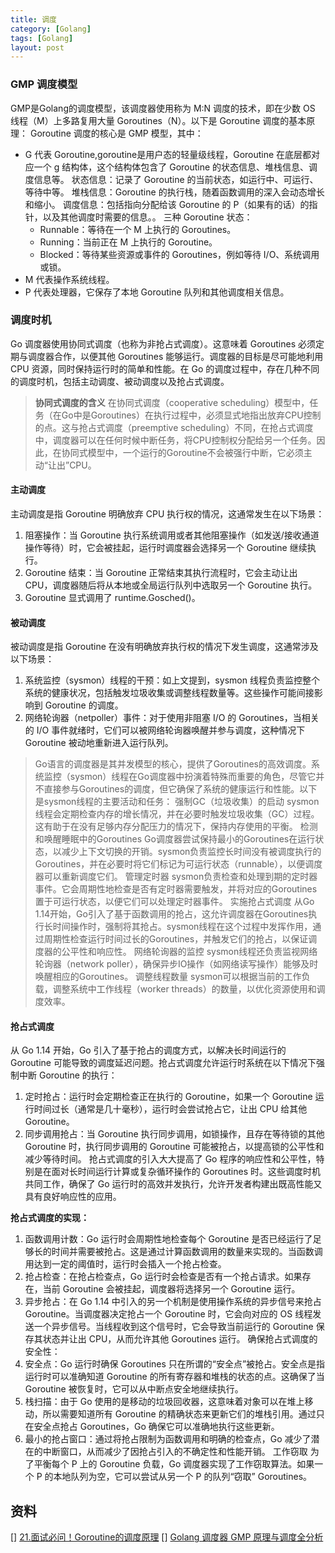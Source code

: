 ```yaml
---
title: 调度
category: [Golang]
tags: [Golang]
layout: post
---
```

### GMP 调度模型
GMP是Golang的调度模型，该调度器使用称为 M:N 调度的技术，即在少数 OS 线程（M）上多路复用大量 Goroutines（N）。以下是 Goroutine 调度的基本原理：
Goroutine 调度的核心是 GMP 模型，其中：
- G 代表 Goroutine,goroutine是用户态的轻量级线程，Goroutine 在底层都对应一个 g 结构体，这个结构体包含了 Goroutine 的状态信息、堆栈信息、调度信息等。
状态信息：记录了 Goroutine 的当前状态，如运行中、可运行、等待中等。
堆栈信息：Goroutine 的执行栈，随着函数调用的深入会动态增长和缩小。
调度信息：包括指向分配给该 Goroutine 的 P（如果有的话）的指针，以及其他调度时需要的信息。。
三种 Goroutine 状态：
    - Runnable：等待在一个 M 上执行的 Goroutines。
    - Running：当前正在 M 上执行的 Goroutine。
    - Blocked：等待某些资源或事件的 Goroutines，例如等待 I/O、系统调用或锁。
- M 代表操作系统线程。
- P 代表处理器，它保存了本地 Goroutine 队列和其他调度相关信息。

### 调度时机
Go 调度器使用协同式调度（也称为非抢占式调度）。这意味着 Goroutines 必须定期与调度器合作，以便其他 Goroutines 能够运行。调度器的目标是尽可能地利用 CPU 资源，同时保持运行时的简单和性能。在 Go 的调度过程中，存在几种不同的调度时机，包括主动调度、被动调度以及抢占式调度。
> **协同式调度的含义**
在协同式调度（cooperative scheduling）模型中，任务（在Go中是Goroutines）在执行过程中，必须显式地指出放弃CPU控制的点。这与抢占式调度（preemptive scheduling）不同，在抢占式调度中，调度器可以在任何时候中断任务，将CPU控制权分配给另一个任务。因此，在协同式模型中，一个运行的Goroutine不会被强行中断，它必须主动“让出”CPU。

#### 主动调度
主动调度是指 Goroutine 明确放弃 CPU 执行权的情况，这通常发生在以下场景：
1. 阻塞操作：当 Goroutine 执行系统调用或者其他阻塞操作（如发送/接收通道操作等待）时，它会被挂起，运行时调度器会选择另一个 Goroutine 继续执行。
2. Goroutine 结束：当 Goroutine 正常结束其执行流程时，它会主动让出 CPU，调度器随后将从本地或全局运行队列中选取另一个 Goroutine 执行。
3. Goroutine 显式调用了 runtime.Gosched()。

#### 被动调度
被动调度是指 Goroutine 在没有明确放弃执行权的情况下发生调度，这通常涉及以下场景：
1. 系统监控（sysmon）线程的干预：如上文提到，sysmon 线程负责监控整个系统的健康状况，包括触发垃圾收集或调整线程数量等。这些操作可能间接影响到 Goroutine 的调度。
2. 网络轮询器（netpoller）事件：对于使用非阻塞 I/O 的 Goroutines，当相关的 I/O 事件就绪时，它们可以被网络轮询器唤醒并参与调度，这种情况下 Goroutine 被动地重新进入运行队列。
> Go语言的调度器是其并发模型的核心，提供了Goroutines的高效调度。系统监控（sysmon）线程在Go调度器中扮演着特殊而重要的角色，尽管它并不直接参与Goroutines的调度，但它确保了系统的健康运行和性能。以下是sysmon线程的主要活动和任务：
强制GC（垃圾收集）的启动
sysmon线程会定期检查内存的增长情况，并在必要时触发垃圾收集（GC）过程。这有助于在没有足够内存分配压力的情况下，保持内存使用的平衡。
检测和唤醒睡眠中的Goroutines
Go调度器尝试保持最小的Goroutines在运行状态，以减少上下文切换的开销。sysmon负责监控长时间没有被调度执行的Goroutines，并在必要时将它们标记为可运行状态（runnable），以便调度器可以重新调度它们。
管理定时器
sysmon负责检查和处理到期的定时器事件。它会周期性地检查是否有定时器需要触发，并将对应的Goroutines置于可运行状态，以便它们可以处理定时器事件。
实施抢占式调度
从Go 1.14开始，Go引入了基于函数调用的抢占，这允许调度器在Goroutines执行长时间操作时，强制将其抢占。sysmon线程在这个过程中发挥作用，通过周期性检查运行时间过长的Goroutines，并触发它们的抢占，以保证调度器的公平性和响应性。
网络轮询器的监控
sysmon线程还负责监视网络轮询器（network poller），确保异步IO操作（如网络读写操作）能够及时唤醒相应的Goroutines。
调整线程数量
sysmon可以根据当前的工作负载，调整系统中工作线程（worker threads）的数量，以优化资源使用和调度效率。

#### 抢占式调度
从 Go 1.14 开始，Go 引入了基于抢占的调度方式，以解决长时间运行的 Goroutine 可能导致的调度延迟问题。抢占式调度允许运行时系统在以下情况下强制中断 Goroutine 的执行：
1. 定时抢占：运行时会定期检查正在执行的 Goroutine，如果一个 Goroutine 运行时间过长（通常是几十毫秒），运行时会尝试抢占它，让出 CPU 给其他 Goroutine。
2. 同步调用抢占：当 Goroutine 执行同步调用，如锁操作，且存在等待锁的其他 Goroutine 时，执行同步调用的 Goroutine 可能被抢占，以提高锁的公平性和减少等待时间。
抢占式调度的引入大大提高了 Go 程序的响应性和公平性，特别是在面对长时间运行计算或复杂循环操作的 Goroutines 时。这些调度时机共同工作，确保了 Go 运行时的高效并发执行，允许开发者构建出既高性能又具有良好响应性的应用。

**抢占式调度的实现：**
1. 函数调用计数：Go 运行时会周期性地检查每个 Goroutine 是否已经运行了足够长的时间并需要被抢占。这是通过计算函数调用的数量来实现的。当函数调用达到一定的阈值时，运行时会插入一个抢占检查。
2. 抢占检查：在抢占检查点，Go 运行时会检查是否有一个抢占请求。如果存在，当前 Goroutine 会被挂起，调度器将选择另一个 Goroutine 运行。
3. 异步抢占：在 Go 1.14 中引入的另一个机制是使用操作系统的异步信号来抢占 Goroutine。当调度器决定抢占一个 Goroutine 时，它会向对应的 OS 线程发送一个异步信号。当线程收到这个信号时，它会导致当前运行的 Goroutine 保存其状态并让出 CPU，从而允许其他 Goroutines 运行。
确保抢占式调度的安全性：
1. 安全点：Go 运行时确保 Goroutines 只在所谓的“安全点”被抢占。安全点是指运行时可以准确知道 Goroutine 的所有寄存器和堆栈的状态的点。这确保了当 Goroutine 被恢复时，它可以从中断点安全地继续执行。
2. 栈扫描：由于 Go 使用的是移动的垃圾回收器，这意味着对象可以在堆上移动，所以需要知道所有 Goroutine 的精确状态来更新它们的堆栈引用。通过只在安全点抢占 Goroutines，Go 确保它可以准确地执行这些更新。
3. 最小的抢占窗口：通过将抢占限制为函数调用和明确的检查点，Go 减少了潜在的中断窗口，从而减少了因抢占引入的不确定性和性能开销。
工作窃取
为了平衡每个 P 上的 Goroutine 负载，Go 调度器实现了工作窃取算法。如果一个 P 的本地队列为空，它可以尝试从另一个 P 的队列“窃取” Goroutines。

## 资料
[] [21.面试必问！Goroutine的调度原理](https://juejin.cn/post/6920015953900077064)
[] [Golang 调度器 GMP 原理与调度全分析](https://learnku.com/articles/41728)